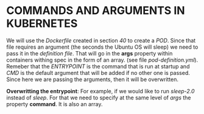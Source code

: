 # COMMANDS AND ARGUMENTS IN KUBERNETES

We will use the _Dockerfile_ created in section _40_ to create a _POD_. Since that file requires an argument (the seconds the Ubuntu OS will sleep) we need to pass it in the _definition file_. That will go in the **args** property within containers withing spec in the form of an array. (see file _pod-definition.yml_). Remeber that the _ENTRYPOINT_ is the command that is run at startup and _CMD_ is the default argument that will be added if no other one is passed. Since here we are passing the arguments, then it will be overwritten.

**Overwritting the entrypoint**: For example, if we would like to run _sleep-2.0_ instead of _sleep_. For that we need to specify at the same level of _args_ the property **command**. It is also an array.
